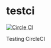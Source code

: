 # testci

[![Circle CI](https://circleci.com/gh/KnolBee/testci/tree/master.svg?style=shield&circle-token=7c97fefc326fac6b21140a7b82ffa3c991694fe7)](https://circleci.com/gh/KnolBee/testci/tree/master)

Testing CircleCI
